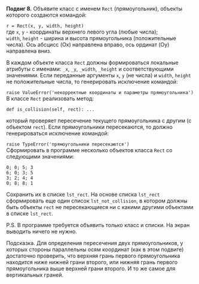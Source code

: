 **Подвиг 8.** Объявите класс с именем `Rect` (прямоугольник), объекты которого создаются командой:

`r = Rect(x, y, width, height)` \
где `x`, `y` - координаты верхнего левого угла (любые числа); \
`width`, `height` - ширина и высота прямоугольника (положительные числа).
Ось абсцисс (Ox) направлена вправо, ось ординат (Oy) направлена вниз.

В каждом объекте класса `Rect` должны формироваться локальные атрибуты с именами: `_x`, `_y`, `_width`, `_height` и
соответствующими значениями. Если переданные аргументы `x`, `y` (не числа) и `width`, `height` не положительные числа,
то генерировать исключение командой:

`raise ValueError('некорректные координаты и параметры прямоугольника')` \
В классе `Rect` реализовать метод:

`def is_collision(self, rect): ...`

который проверяет пересечение текущего прямоугольника с другим (с объектом `rect`).
Если прямоугольники пересекаются, то должно генерироваться исключение командой:

`raise TypeError('прямоугольники пересекаются')` \
Сформировать в программе несколько объектов класса `Rect` со следующими значениями:

```
0; 0; 5; 3
6; 0; 3; 5
3; 2; 4; 4
0; 8; 8; 1
```

Сохранить их в списке `lst_rect`. На основе списка `lst_rect` сформировать еще один список `lst_not_collision`,
в котором должны быть объекты `rect` не пересекающиеся ни с какими другими объектами в списке `lst_rect`.

P.S. В программе требуется объявить только класс и списки. На экран выводить ничего не нужно.

Подсказка. Для определения пересечения двух прямоугольников, у которых стороны параллельны осям координат 
(как в этом подвиге) достаточно проверить, что верхняя грань первого прямоугольника находится ниже нижней грани второго,
или нижняя грань первого прямоугольника выше верхней грани второго. И то же самое для вертикальных граней.